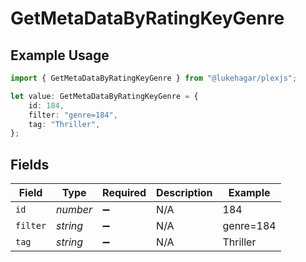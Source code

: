 # GetMetaDataByRatingKeyGenre

## Example Usage

```typescript
import { GetMetaDataByRatingKeyGenre } from "@lukehagar/plexjs";

let value: GetMetaDataByRatingKeyGenre = {
    id: 184,
    filter: "genre=184",
    tag: "Thriller",
};
```

## Fields

| Field              | Type               | Required           | Description        | Example            |
| ------------------ | ------------------ | ------------------ | ------------------ | ------------------ |
| `id`               | *number*           | :heavy_minus_sign: | N/A                | 184                |
| `filter`           | *string*           | :heavy_minus_sign: | N/A                | genre=184          |
| `tag`              | *string*           | :heavy_minus_sign: | N/A                | Thriller           |